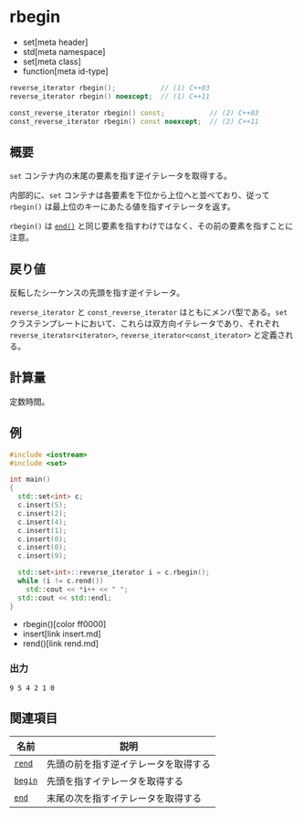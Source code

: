 # rbegin
* set[meta header]
* std[meta namespace]
* set[meta class]
* function[meta id-type]

```cpp
reverse_iterator rbegin();           // (1) C++03
reverse_iterator rbegin() noexcept;  // (1) C++11

const_reverse_iterator rbegin() const;           // (2) C++03
const_reverse_iterator rbegin() const noexcept;  // (2) C++11
```


## 概要
`set` コンテナ内の末尾の要素を指す逆イテレータを取得する。

内部的に、`set` コンテナは各要素を下位から上位へと並べており、従って `rbegin()` は最上位のキーにあたる値を指すイテレータを返す。

`rbegin()` は [`end()`](end.md) と同じ要素を指すわけではなく、その前の要素を指すことに注意。


## 戻り値
反転したシーケンスの先頭を指す逆イテレータ。

`reverse_iterator` と `const_reverse_iterator` はともにメンバ型である。`set` クラステンプレートにおいて、これらは双方向イテレータであり、それぞれ `reverse_iterator<iterator>`, `reverse_iterator<const_iterator>` と定義される。


## 計算量
定数時間。


## 例
```cpp example
#include <iostream>
#include <set>

int main()
{
  std::set<int> c;
  c.insert(5);
  c.insert(2);
  c.insert(4);
  c.insert(1);
  c.insert(0);
  c.insert(0);
  c.insert(9);

  std::set<int>::reverse_iterator i = c.rbegin();
  while (i != c.rend())
    std::cout << *i++ << " ";
  std::cout << std::endl;
}
```
* rbegin()[color ff0000]
* insert[link insert.md]
* rend()[link rend.md]

### 出力
```
9 5 4 2 1 0 
```

## 関連項目

| 名前                  | 説明                             |
|-----------------------|----------------------------------|
| [`rend`](rend.md)   | 先頭の前を指す逆イテレータを取得する |
| [`begin`](begin.md) | 先頭を指すイテレータを取得する   |
| [`end`](end.md)     | 末尾の次を指すイテレータを取得する   |

